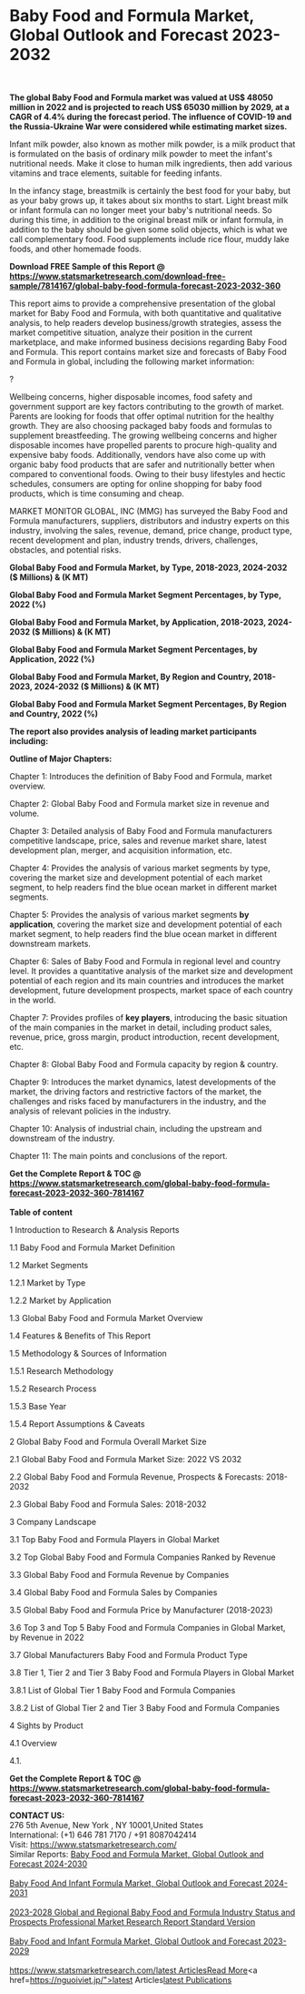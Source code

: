 <h1>Baby Food and Formula Market, Global Outlook and Forecast 2023-2032</h1><br/><p><strong>The global Baby Food and Formula market was valued at US$ 48050 million in 2022 and is projected to reach US$ 65030 million by 2029, at a <strong>CAGR</strong> of 4.4% during the forecast period. The influence of COVID-19 and the Russia-Ukraine War were considered while estimating market sizes.</strong></p><p>Infant milk powder, also known as mother milk powder, is a milk product that is formulated on the basis of ordinary milk powder to meet the infant's nutritional needs. Make it close to human milk ingredients, then add various vitamins and trace elements, suitable for feeding infants.</p><p>In the infancy stage, breastmilk is certainly the best food for your baby, but as your baby grows up, it takes about six months to start. Light breast milk or infant formula can no longer meet your baby's nutritional needs. So during this time, in addition to the original breast milk or infant formula, in addition to the baby should be given some solid objects, which is what we call complementary food. Food supplements include rice flour, muddy lake foods, and other homemade foods.</p><p><strong>Download FREE Sample of this Report @ <a href="https://www.statsmarketresearch.com/download-free-sample/7814167/global-baby-food-formula-forecast-2023-2032-360">https://www.statsmarketresearch.com/download-free-sample/7814167/global-baby-food-formula-forecast-2023-2032-360</a></strong></p><p>This report aims to provide a comprehensive presentation of the global market for Baby Food and Formula, with both quantitative and qualitative analysis, to help readers develop business/growth strategies, assess the market competitive situation, analyze their position in the current marketplace, and make informed business decisions regarding Baby Food and Formula. This report contains market size and forecasts of Baby Food and Formula in global, including the following market information:</p><p>? </p><p>Wellbeing concerns, higher disposable incomes, food safety and government support are key factors contributing to the growth of market. Parents are looking for foods that offer optimal nutrition for the healthy growth. They are also choosing packaged baby foods and formulas to supplement breastfeeding. The growing wellbeing concerns and higher disposable incomes have propelled parents to procure high-quality and expensive baby foods. Additionally, vendors have also come up with organic baby food products that are safer and nutritionally better when compared to conventional foods. Owing to their busy lifestyles and hectic schedules, consumers are opting for online shopping for baby food products, which is time consuming and cheap.</p><p>MARKET MONITOR GLOBAL, INC (MMG) has surveyed the Baby Food and Formula manufacturers, suppliers, distributors and industry experts on this industry, involving the sales, revenue, demand, price change, product type, recent development and plan, industry trends, drivers, challenges, obstacles, and potential risks.</p><p><strong>Global Baby Food and Formula Market, by Type, 2018-2023, 2024-2032 ($ Millions) & (K MT)</strong></p><p><strong>Global Baby Food and Formula Market Segment Percentages, by Type, 2022 (%)</strong></p><p><strong>Global Baby Food and Formula Market, <strong>by Application</strong>, 2018-2023, 2024-2032 ($ Millions) & (K MT)</strong></p><p><strong>Global Baby Food and Formula Market Segment Percentages, <strong>by Application</strong>, 2022 (%)</strong></p><p><strong>Global Baby Food and Formula Market, By Region and Country, 2018-2023, 2024-2032 ($ Millions) & (K MT)</strong></p><p><strong>Global Baby Food and Formula Market Segment Percentages, By Region and Country, 2022 (%)</strong></p><p><strong>The report also provides analysis of leading market participants including:</strong></p><p><strong>Outline of Major Chapters:</strong></p><p>Chapter 1: Introduces the definition of Baby Food and Formula, market overview.</p><p>Chapter 2: Global Baby Food and Formula market size in revenue and volume.</p><p>Chapter 3: Detailed analysis of Baby Food and Formula manufacturers competitive landscape, price, sales and revenue market share, latest development plan, merger, and acquisition information, etc.</p><p>Chapter 4: Provides the analysis of various market segments by type, covering the market size and development potential of each market segment, to help readers find the blue ocean market in different market segments.</p><p>Chapter 5: Provides the analysis of various market segments <strong>by application</strong>, covering the market size and development potential of each market segment, to help readers find the blue ocean market in different downstream markets.</p><p>Chapter 6: Sales of Baby Food and Formula in regional level and country level. It provides a quantitative analysis of the market size and development potential of each region and its main countries and introduces the market development, future development prospects, market space of each country in the world.</p><p>Chapter 7: Provides profiles of <strong>key players</strong>, introducing the basic situation of the main companies in the market in detail, including product sales, revenue, price, gross margin, product introduction, recent development, etc.</p><p>Chapter 8: Global Baby Food and Formula capacity by region & country.</p><p>Chapter 9: Introduces the market dynamics, latest developments of the market, the driving factors and restrictive factors of the market, the challenges and risks faced by manufacturers in the industry, and the analysis of relevant policies in the industry.</p><p>Chapter 10: Analysis of industrial chain, including the upstream and downstream of the industry.</p><p>Chapter 11: The main points and conclusions of the report.</p><div><b>Get the Complete Report & TOC @ <a href="https://www.statsmarketresearch.com/global-baby-food-formula-forecast-2023-2032-360-7814167">https://www.statsmarketresearch.com/global-baby-food-formula-forecast-2023-2032-360-7814167</a></b></div><br><b>Table of content</b><p>1 Introduction to Research & Analysis Reports<br />
 
  1.1 Baby Food and Formula Market Definition<br />
 
  1.2 Market Segments<br />
 
  1.2.1 Market by Type<br />
 
  1.2.2 Market by Application<br />
 
  1.3 Global Baby Food and Formula Market Overview<br />
 
  1.4 Features & Benefits of This Report<br />
 
  1.5 Methodology & Sources of Information<br />
 
  1.5.1 Research Methodology<br />
 
  1.5.2 Research Process<br />
 
  1.5.3 Base Year<br />
 
  1.5.4 Report Assumptions & Caveats<br />
 
 2 Global Baby Food and Formula Overall Market Size<br />
 
  2.1 Global Baby Food and Formula Market Size: 2022 VS 2032<br />
 
  2.2 Global Baby Food and Formula Revenue, Prospects & Forecasts: 2018-2032<br />
 
  2.3 Global Baby Food and Formula Sales: 2018-2032<br />
 
 3 Company Landscape<br />
 
  3.1 Top Baby Food and Formula Players in Global Market<br />
 
  3.2 Top Global Baby Food and Formula Companies Ranked by Revenue<br />
 
  3.3 Global Baby Food and Formula Revenue by Companies<br />
 
  3.4 Global Baby Food and Formula Sales by Companies<br />
 
  3.5 Global Baby Food and Formula Price by Manufacturer (2018-2023)<br />
 
  3.6 Top 3 and Top 5 Baby Food and Formula Companies in Global Market, by Revenue in 2022<br />
 
  3.7 Global Manufacturers Baby Food and Formula Product Type<br />
 
  3.8 Tier 1, Tier 2 and Tier 3 Baby Food and Formula Players in Global Market<br />
 
  3.8.1 List of Global Tier 1 Baby Food and Formula Companies<br />
 
  3.8.2 List of Global Tier 2 and Tier 3 Baby Food and Formula Companies<br />
 
 4 Sights by Product<br />
 
  4.1 Overview<br />
 
  4.1.<br><div><b>Get the Complete Report & TOC @ <a href="https://www.statsmarketresearch.com/global-baby-food-formula-forecast-2023-2032-360-7814167">https://www.statsmarketresearch.com/global-baby-food-formula-forecast-2023-2032-360-7814167</a></b></div></p> <b>CONTACT US:</b><br>276 5th Avenue, New York , NY 10001,United States<br>International: (+1) 646 781 7170 / +91 8087042414<br>Visit: <a href="https://www.statsmarketresearch.com/">https://www.statsmarketresearch.com/</a><br>Similar Reports: <a href="https://www.statsmarketresearch.com/global-baby-food-formula-forecast-2023-2032-360-7814167">Baby Food and Formula Market, Global Outlook and Forecast 2024-2030</a><br/><br/><a href="https://www.statsmarketresearch.com/global-baby-food-formula-forecast-2023-2032-360-7814167">Baby Food And Infant Formula Market, Global Outlook and Forecast 2024-2031</a><br/><br/><a href="https://www.statsmarketresearch.com/global-baby-food-formula-forecast-2023-2032-360-7814167">2023-2028 Global and Regional Baby Food and Formula Industry Status and Prospects Professional Market Research Report Standard Version</a><br/><br/><a href="https://www.statsmarketresearch.com/global-baby-food-formula-forecast-2023-2032-360-7814167">Baby Food and Infant Formula Market, Global Outlook and Forecast 2023-2029</a><br/><br/><a href="https://gyeongbokgung.com">https://www.statsmarketresearch.com/</a><a href="https://hallyeomaritime.com">latest Articles</a><a href="https://jingwansa.com">Read More</a><a href=https://nguoiviet.jp/">latest Articles</a><a href="https://www.intelmarketresearch.com/">latest Publications</a>